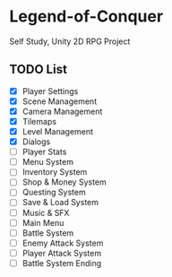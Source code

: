 # Legend-of-Conquer
Self Study, Unity 2D RPG Project 

## TODO List
- [X] Player Settings
- [X] Scene Management
- [X] Camera Management
- [X] Tilemaps
- [X] Level Management
- [X] Dialogs
- [ ] Player Stats
- [ ] Menu System
- [ ] Inventory System
- [ ] Shop & Money System
- [ ] Questing System
- [ ] Save & Load System
- [ ] Music & SFX
- [ ] Main Menu
- [ ] Battle System
- [ ] Enemy Attack System
- [ ] Player Attack System
- [ ] Battle System Ending
